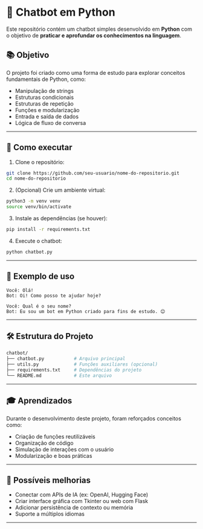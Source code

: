 # 🤖 Chatbot em Python

Este repositório contém um chatbot simples desenvolvido em **Python** com o objetivo de **praticar e aprofundar os conhecimentos na linguagem**.

## 📚 Objetivo

O projeto foi criado como uma forma de estudo para explorar conceitos fundamentais de Python, como:

- Manipulação de strings
- Estruturas condicionais
- Estruturas de repetição
- Funções e modularização
- Entrada e saída de dados
- Lógica de fluxo de conversa

---

## 🚀 Como executar

1. Clone o repositório:

```bash
git clone https://github.com/seu-usuario/nome-do-repositorio.git
cd nome-do-repositorio
```

2. (Opcional) Crie um ambiente virtual:

```bash
python3 -m venv venv
source venv/bin/activate
```

3. Instale as dependências (se houver):

```bash
pip install -r requirements.txt
```

4. Execute o chatbot:

```bash
python chatbot.py
```

---

## 🧠 Exemplo de uso

```text
Você: Olá!
Bot: Oi! Como posso te ajudar hoje?

Você: Qual é o seu nome?
Bot: Eu sou um bot em Python criado para fins de estudo. 😊
```

---

## 🛠 Estrutura do Projeto

```bash
chatbot/
├── chatbot.py           # Arquivo principal
├── utils.py             # Funções auxiliares (opcional)
├── requirements.txt     # Dependências do projeto
└── README.md            # Este arquivo
```

---

## 🎓 Aprendizados

Durante o desenvolvimento deste projeto, foram reforçados conceitos como:

- Criação de funções reutilizáveis
- Organização de código
- Simulação de interações com o usuário
- Modularização e boas práticas

---

## 📌 Possíveis melhorias

- Conectar com APIs de IA (ex: OpenAI, Hugging Face)
- Criar interface gráfica com Tkinter ou web com Flask
- Adicionar persistência de contexto ou memória
- Suporte a múltiplos idiomas

---
